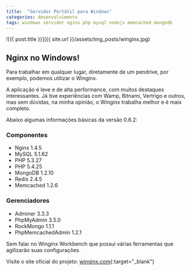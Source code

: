 ```yaml
---
title:  "Servidor Portátil para Windows"
categories: desenvolvimento
tags: windows servidor nginx php mysql nodejs memcached mongodb
---
```


![{{ post.title }}]({{ site.url }}/assets/img_posts/winginx.jpg)

## Nginx no Windows!

Para trabalhar em qualquer lugar, diretamente de um pendrive, por exemplo, podemos utilizar o Winginx.

A aplicação é leve e de alta performance, com muitos destaques interessantes. Já tive experiências com Wamp, Bitnami, Vertrigo e outros, mas sem dúvidas, na minha opinião, o Winginx trabalha melhor e é mais completo.

Abaixo algumas informações básicas da versão 0.6.2:

### Componentes

- Nginx 1.4.5
- MySQL 5.1.62
- PHP 5.3.27
- PHP 5.4.25
- MongoDB 1.2.10
- Redis 2.4.5
- Memcached 1.2.6

### Gerenciadores

- Adminer 3.3.3
- PhpMyAdmin 3.5.0
- RockMongo 1.1.1
- PhpMemcachedAdmin 1.2.1

Sem falar no Winginx Workbench que possui várias ferramentas que agilizarão suas configurações.

Visite o site oficial do projeto: [winginx.com](http://winginx.com/){:target="_blank"}
